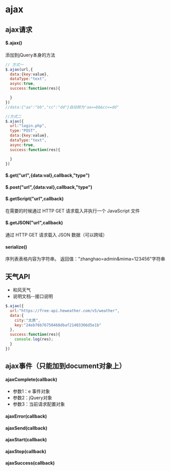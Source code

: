 # ajax
## ajax请求
#### $.ajax()
添加到jQuery本身的方法
```javascript
// 方式一
$.ajax(url,{
  data:{key:value},
  dataType:"text",
  async:true,
  success:function(res){

  }
})
//data:{"aa":"bb","cc":"dd"}自动转为"aa==bb&cc==dd"

//方式二
$.ajax({
  url:"login.php",
  type:"POST",
  data:{key:value},
  dataType:"text",
  async:true,
  success:function(res){

  }
})
```

#### $.get("url",{data:val},callback,"type")
#### $.post("url",{data:val},callback,"type")
#### $.getScript("url",callback)
在需要的时候通过 HTTP GET 请求载入并执行一个 JavaScript 文件
#### $.getJSON("url",callback)
通过 HTTP GET 请求载入 JSON 数据（可以跨域）

#### serialize()
序列表表格内容为字符串。
返回值："zhanghao=admin&mima=123456"字符串


## 天气API
- 和风天气
- 说明文档--接口说明
```javascript
$.ajax({
  url:"https://free-api.heweather.com/v5/weather",
  data:{
    city:"太原",
    key:"24eb76b76750468dbaf21403366d5e1b"
  },
  success:function(res){
    console.log(res);
  }
})
```

## ajax事件（只能加到document对象上）
#### ajaxComplete(callback)
- 参数1：e 事件对象
- 参数2：jQuery对象
- 参数3：当前请求配置对象

#### ajaxError(callback)
#### ajaxSend(callback)
#### ajaxStart(callback)
#### ajaxStop(callback)
#### ajaxSuccess(callback)
